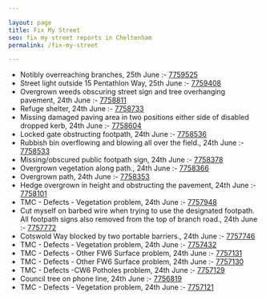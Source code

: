 ```yaml
---

layout: page
title: Fix My Street
seo: fix my street reports in Cheltenham
permalink: /fix-my-street

---
```


<!-- fix_marker starts -->

- Notibly overreaching branches, 25th June :- [7759525](https://www.fixmystreet.com/report/7759525)
- Street light outside 15 Pentathlon Way, 25th June :- [7759408](https://www.fixmystreet.com/report/7759408)
- Overgrown weeds obscuring street sign and tree overhanging pavement, 24th June :- [7758811](https://www.fixmystreet.com/report/7758811)
- Refuge shelter, 24th June :- [7758733](https://www.fixmystreet.com/report/7758733)
- Missing damaged paving area in two positions either side of disabled dropped kerb, 24th June :- [7758604](https://www.fixmystreet.com/report/7758604)
- Locked gate obstructing footpath, 24th June :- [7758536](https://www.fixmystreet.com/report/7758536)
- Rubbish bin overflowing and blowing all over the field., 24th June :- [7758533](https://www.fixmystreet.com/report/7758533)
- Missing/obscured public footpath sign, 24th June :- [7758378](https://www.fixmystreet.com/report/7758378)
- Overgrown vegetation along path., 24th June :- [7758366](https://www.fixmystreet.com/report/7758366)
- Overgrown path, 24th June :- [7758353](https://www.fixmystreet.com/report/7758353)
- Hedge overgrown in height and obstructing the pavement, 24th June :- [7758101](https://www.fixmystreet.com/report/7758101)
- TMC - Defects - Vegetation problem, 24th June :- [7757948](https://www.fixmystreet.com/report/7757948)
- Cut myself on barbed wire when trying to use the designated footpath. All footpath signs also removed from the top of branch road., 24th June :- [7757772](https://www.fixmystreet.com/report/7757772)
- Cotswold Way blocked by two portable barriers., 24th June :- [7757746](https://www.fixmystreet.com/report/7757746)
- TMC - Defects - Vegetation problem, 24th June :- [7757432](https://www.fixmystreet.com/report/7757432)
- TMC - Defects - Other FW6  Surface problem, 24th June :- [7757131](https://www.fixmystreet.com/report/7757131)
- TMC - Defects - Other FW6  Surface problem, 24th June :- [7757130](https://www.fixmystreet.com/report/7757130)
- TMC - Defects -CW6 Potholes  problem, 24th June :- [7757129](https://www.fixmystreet.com/report/7757129)
- Council tree on phone line, 24th June :- [7756819](https://www.fixmystreet.com/report/7756819)
- TMC - Defects - Vegetation problem, 24th June :- [7757121](https://www.fixmystreet.com/report/7757121)

<!-- fix_marker ends -->